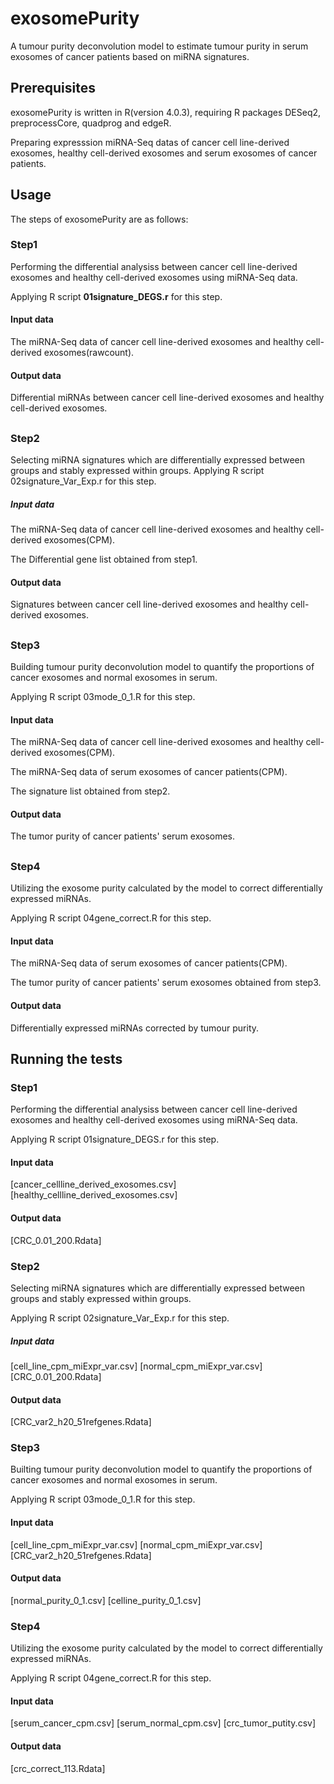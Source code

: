 # exosomePurity
A tumour purity deconvolution model to estimate tumour purity in serum exosomes of cancer patients based on miRNA signatures.

## Prerequisites
exosomePurity is written in R(version 4.0.3), requiring R packages DESeq2, preprocessCore, quadprog and edgeR.

Preparing expresssion miRNA-Seq datas of cancer cell line-derived exosomes, healthy cell-derived exosomes and serum exosomes of cancer patients.


## Usage

The steps of exosomePurity are as follows:

### Step1
Performing the differential analysiss between cancer cell line-derived exosomes and healthy cell-derived exosomes using miRNA-Seq data.

Applying R script **01signature_DEGS.r** for this step. 
#### Input data
The miRNA-Seq data of cancer cell line-derived exosomes and healthy cell-derived exosomes(rawcount).
#### Output data
Differential miRNAs between cancer cell line-derived exosomes and healthy cell-derived exosomes.

##
### Step2
Selecting miRNA signatures which are differentially expressed between groups and stably expressed within groups.
Applying R script 02signature_Var_Exp.r for this step. 
##### Input data
The miRNA-Seq data of cancer cell line-derived exosomes and healthy cell-derived exosomes(CPM).

The Differential gene list obtained from step1.
#### Output data
Signatures between cancer cell line-derived exosomes and healthy cell-derived exosomes.

##
### Step3
Building tumour purity deconvolution model to quantify the proportions of cancer exosomes and normal exosomes in serum.

Applying R script 03mode_0_1.R for this step. 
#### Input data
The miRNA-Seq data of cancer cell line-derived exosomes and healthy cell-derived exosomes(CPM).

The miRNA-Seq data of serum exosomes of cancer patients(CPM).

The signature list obtained from step2.
#### Output data
The tumor purity of cancer patients' serum exosomes.

##
### Step4
Utilizing the exosome purity calculated by the model to correct differentially expressed miRNAs.

Applying R script 04gene_correct.R for this step.
#### Input data
The miRNA-Seq data of serum exosomes of cancer patients(CPM).

The tumor purity of cancer patients' serum exosomes obtained from step3.
#### Output data
Differentially expressed miRNAs corrected by tumour purity.


## Running the tests

### Step1
Performing the differential analysiss between cancer cell line-derived exosomes and healthy cell-derived exosomes using miRNA-Seq data.

Applying R script 01signature_DEGS.r for this step. 
#### Input data
[cancer_cellline_derived_exosomes.csv]
[healthy_cellline_derived_exosomes.csv]
#### Output data
[CRC_0.01_200.Rdata]

###
### Step2
Selecting miRNA signatures which are differentially expressed between groups and stably expressed within groups.

Applying R script 02signature_Var_Exp.r for this step. 
##### Input data
[cell_line_cpm_miExpr_var.csv]
[normal_cpm_miExpr_var.csv]
[CRC_0.01_200.Rdata]
#### Output data
[CRC_var2_h20_51refgenes.Rdata]

### Step3
Builting tumour purity deconvolution model to quantify the proportions of cancer exosomes and normal exosomes in serum.

Applying R script 03mode_0_1.R for this step. 
#### Input data
[cell_line_cpm_miExpr_var.csv]
[normal_cpm_miExpr_var.csv]
[CRC_var2_h20_51refgenes.Rdata]
#### Output data
[normal_purity_0_1.csv]
[celline_purity_0_1.csv]

### Step4
Utilizing the exosome purity calculated by the model to correct differentially expressed miRNAs.

Applying R script 04gene_correct.R for this step.
#### Input data
[serum_cancer_cpm.csv]
[serum_normal_cpm.csv]
[crc_tumor_putity.csv]
#### Output data
[crc_correct_113.Rdata]
